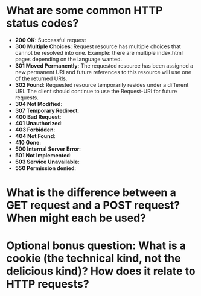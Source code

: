 # What are some common HTTP status codes?
* **200 OK**: Successful request
* **300 Multiple Choices**: Request resource has multiple choices that cannot be resolved into one.  Example: there are multiple index.html pages depending on the language wanted.
* **301 Moved Permanently**: The requested resource has been assigned a new permanent URI and future references to this resource will use one of the returned URIs.
* **302 Found**: Requested resource temporarily resides under a different URI.  The client should continue to use the Request-URI for future requests.
* **304 Not Modified**: 
* **307 Temporary Redirect**: 
* **400 Bad Request**: 
* **401 Unauthorized**: 
* **403 Forbidden**: 
* **404 Not Found**: 
* **410 Gone**: 
* **500 Internal Server Error**: 
* **501 Not Implemented**: 
* **503 Service Unavailable**: 
* **550 Permission denied**: 

# What is the difference between a GET request and a POST request? When might each be used?


# Optional bonus question: What is a cookie (the technical kind, not the delicious kind)? How does it relate to HTTP requests?